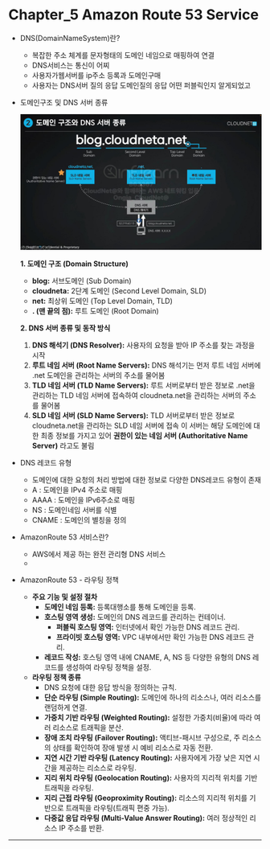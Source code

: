 # Chapter_5 Amazon Route 53 Service

- DNS(DomainNameSystem)란?
    - 복잡한 주소 체계를 문자형태의 도메인 네임으로 매핑하여 연결
    - DNS서비스는 통신이 어찌
    - 사용자가웹서버를 ip주소 등록과 도메인구매
    - 사용자는 DNS서버 질의 응답 도메인질의 응답 어떤 퍼블릭인지 알게되었고
- 도메인구조 및 DNS 서버 종류
    
    ![IMG 6.JPEG](Chapter_5%20Amazon%20Route%2053%20Service%2025a336a6961281e0ba1ad848cb73de6d/IMG_6.jpeg)
    
    **1. 도메인 구조 (Domain Structure)**
    
    - **blog:** 서브도메인 (Sub Domain)
    - **cloudneta:** 2단계 도메인 (Second Level Domain, SLD)
    - **net:** 최상위 도메인 (Top Level Domain, TLD)
    - **. (맨 끝의 점):** 루트 도메인 (Root Domain)
    
    **2. DNS 서버 종류 및 동작 방식**
    
    1. **DNS 해석기 (DNS Resolver):** 사용자의 요청을 받아 IP 주소를 찾는 과정을 시작
    2. **루트 네임 서버 (Root Name Servers):** DNS 해석기는 먼저 루트 네임 서버에 .net 도메인을 관리하는 서버의 주소를 물어봄
    3. **TLD 네임 서버 (TLD Name Servers):** 루트 서버로부터 받은 정보로 .net을 관리하는 TLD 네임 서버에 접속하여 cloudneta.net을 관리하는 서버의 주소를 물어봄
    4. **SLD 네임 서버 (SLD Name Servers):** TLD 서버로부터 받은 정보로 cloudneta.net을 관리하는 SLD 네임 서버에 접속 이 서버는 해당 도메인에 대한 최종 정보를 가지고 있어 **권한이 있는 네임 서버 (Authoritative Name Server)** 라고도 불림
- DNS 레코드 유형
    - 도메인에 대한 요청의 처리 방법에 대한 정보로 다양한 DNS레코드 유형이 존재
    - A : 도메인을 IPv4 주소로 매핑
    - AAAA : 도메인을 IPv6주소로 매핑
    - NS : 도메인네임 서버를 식별
    - CNAME : 도메인의 별칭을 정의
- AmazonRoute 53 서비스란?
    - AWS에서 제공 하는 완전 관리형 DNS 서비스
    - 
- AmazonRoute 53 - 라우팅 정책
    - **주요 기능 및 설정 절차**
        - **도메인 네임 등록:** 등록대행소를 통해 도메인을 등록.
        - **호스팅 영역 생성:** 도메인의 DNS 레코드를 관리하는 컨테이너.
            - **퍼블릭 호스팅 영역:** 인터넷에서 확인 가능한 DNS 레코드 관리.
            - **프라이빗 호스팅 영역:** VPC 내부에서만 확인 가능한 DNS 레코드 관리.
        - **레코드 작성:** 호스팅 영역 내에 CNAME, A, NS 등 다양한 유형의 DNS 레코드를 생성하여 라우팅 정책을 설정.
    - **라우팅 정책 종류**
        - DNS 요청에 대한 응답 방식을 정의하는 규칙.
        - **단순 라우팅 (Simple Routing):** 도메인에 하나의 리소스나, 여러 리소스를 랜덤하게 연결.
        - **가중치 기반 라우팅 (Weighted Routing):** 설정한 가중치(비율)에 따라 여러 리소스로 트래픽을 분산.
        - **장애 조치 라우팅 (Failover Routing):** 액티브-패시브 구성으로, 주 리소스의 상태를 확인하여 장애 발생 시 예비 리소스로 자동 전환.
        - **지연 시간 기반 라우팅 (Latency Routing):** 사용자에게 가장 낮은 지연 시간을 제공하는 리소스로 라우팅.
        - **지리 위치 라우팅 (Geolocation Routing):** 사용자의 지리적 위치를 기반 트래픽을 라우팅.
        - **지리 근접 라우팅 (Geoproximity Routing):** 리소스의 지리적 위치를 기반으로 트래픽을 라우팅(트래픽 편중 가능).
        - **다중값 응답 라우팅 (Multi-Value Answer Routing):** 여러 정상적인 리소스 IP 주소를 반환.

---
